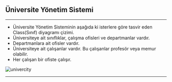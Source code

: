 ## Üniversite Yönetim Sistemi
- - -
+ Üniversite Yönetim Sisteminin aşağıda ki isterlere göre tasvir eden Class(Sınıf) diyagramı çizimi.
+ Üniversiteye ait sınıflıklar, çalışma ofisleri ve departmanlar vardır.
+ Departmanlara ait ofisler vardır.
+ Üniversiteye ait çalışanlar vardır. Bu çalışanlar profesör veya memur olabilir.
+ Her çalışan bir ofiste çalışır.

![univercity](https://user-images.githubusercontent.com/68536015/147480905-f8e7c445-8a77-4370-a6bd-b59a3efa7232.png)

- - - 